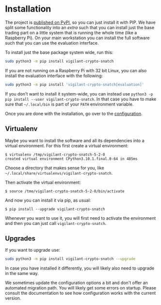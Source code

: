 # Installation

The project is [published on PyPI](https://pypi.org/project/vigilant-crypto-snatch/), so you can just install it with PIP. We have split some functionality into an *extra* such that you can install just the base trading part on a little system that is running the whole time (like a Raspberry Pi). On your main workstation you can install the full software such that you can use the evaluation interface.

To install just the base package system wide, run this:

```bash
sudo python3 -m pip install vigilant-crypto-snatch
```

If you are not running on a Raspberry Pi with 32 bit Linux, you can also install the evaluation interface with the following:

```bash
sudo python3 -m pip install 'vigilant-crypto-snatch[evaluation]'
```

If you don't want to install it system-wide, you can instead use `python3 -p pip install --user vigilant-crypto-snatch`. In that case you have to make sure that `~/.local/bin` is part of your `PATH` environment variable.

Once you are done with the installation, go over to the [configuration](configuration/general.md).

## Virtualenv

Maybe you want to install the software and all its dependencies into a virtual environment. For this first create a virtual environment:

```console
$ virtualenv /tmp/vigilant-crypto-snatch-5-2-0
created virtual environment CPython3.10.1.final.0-64 in 485ms
```

Choose a directory that makes sense for you, like `~/.local/share/virtualenvs/vigilant-crypto-snatch`.

Then activate the virtual environment:

```console
$ source /tmo/vigilant-crypto-snatch-5-2-0/bin/activate
```

And now you can install it via pip, as usual:

```console
$ pip install --upgrade vigilant-crypto-snatch
```

Whenever you want to use it, you will first need to activate the environment and then you can just call `vigilant-crypto-snatch`.


## Upgrades

If you want to upgrade use:

```bash
sudo python3 -m pip install vigilant-crypto-snatch --upgrade
```

In case you have installed it differently, you will likely also need to upgrade in the same way.

We sometimes update the configuration options a bit and don't offer an automated migration path. You will likely get some errors on startup. Please consult the documentation to see how configuration works with the current version.
